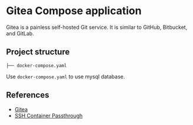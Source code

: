 # Gitea Compose application

Gitea is a painless self-hosted Git service. It is similar to GitHub, Bitbucket, and GitLab.

## Project structure

```text
├── docker-compose.yaml
```

Use `docker-compose.yaml` to use mysql database.

## References

- [Gitea](https://gitea.io/en-us/)
- [SSH Container Passthrough](https://docs.gitea.com/next/installation/install-with-docker#ssh-container-passthrough)